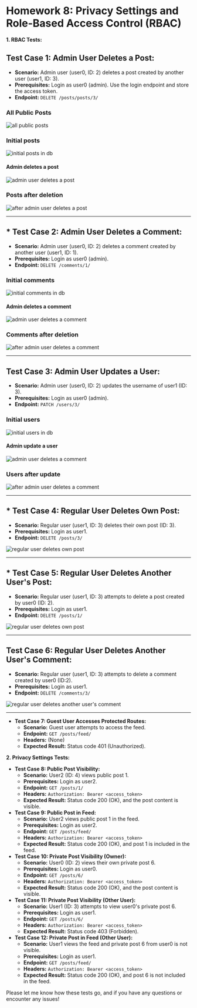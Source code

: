 # Homework 8: Privacy Settings and Role-Based Access Control (RBAC)

**1. RBAC Tests:**

## **Test Case 1: Admin User Deletes a Post:**

* **Scenario:** Admin user (user0, ID: 2) deletes a post created by another user (user1, ID: 3).
* **Prerequisites:** Login as user0 (admin). Use the login endpoint and store the access token.
* **Endpoint:** `DELETE /posts/posts/3/`

### All Public Posts

![all public posts](https://drive.google.com/uc?id=169himHJWZ7N5ETsAO3EYPlBGLp3PKv0I)

### Initial posts
![initial posts in db](https://drive.google.com/uc?id=1c-Qo7okus2MW_Ye2M0ZTr03mn3vaMNqm)

#### Admin deletes a post
![admin user deletes a post](https://drive.google.com/uc?id=1XaMV7fv0-xRsh8J2nszNd31KGUkauUbY)

### Posts after deletion
![after admin user deletes a post](https://drive.google.com/uc?id=1CMos0vxzk551Oi5yzZwfPOymxwtYYW0L)

---
## * **Test Case 2: Admin User Deletes a Comment:**
* **Scenario:** Admin user (user0, ID: 2) deletes a comment created by another user (user1, ID: 1).
* **Prerequisites:** Login as user0 (admin).
* **Endpoint:** `DELETE /comments/1/`

### Initial comments

![initial comments in db](https://drive.google.com/uc?id=1EqU6NbqdAEKHotjJOilP5rg6bSFknJl3)

#### Admin deletes a comment

![admin user deletes a comment](https://drive.google.com/uc?id=1rkkBk080IGlzgBxD2fU7rI_BckF14ees)

### Comments after deletion

![after admin user deletes a comment](https://drive.google.com/uc?id=1PS9Vr_M-JZdcVr-YD5gLu-Giji6UtaAe)

--- 
## **Test Case 3: Admin User Updates a User:**
* **Scenario:** Admin user (user0, ID: 2) updates the username of user1 (ID: 3).
* **Prerequisites:** Login as user0 (admin).
* **Endpoint:** `PATCH /users/3/`

### Initial users

![initial users in db](https://drive.google.com/uc?id=1jZzO4sxpj7DWEdRYXfdasTZ69OuOkFYe)

#### Admin update a user

![admin user deletes a comment](https://drive.google.com/uc?id=1DZB_mTlXtAe6-zp4pbQ3B3GKjEi5_AUE)

### Users after update

![after admin user deletes a comment](https://drive.google.com/uc?id=1d78txIvUNDERYxLjJcpEQMWEfWaucFHS)

---
## * **Test Case 4: Regular User Deletes Own Post:**
* **Scenario:** Regular user (user1, ID: 3) deletes their own post (ID: 3).
* **Prerequisites:** Login as user1.
* **Endpoint:** `DELETE /posts/3/`

![regular user deletes own post](https://drive.google.com/uc?id=1PqyQQTJlxhhpQg5LvuWDBIGBm-MKsi92)

---
## * **Test Case 5: Regular User Deletes Another User's Post:**
* **Scenario:** Regular user (user1, ID: 3) attempts to delete a post created by user0 (ID: 2).
* **Prerequisites:** Login as user1.
* **Endpoint:** `DELETE /posts/1/`

![regular user deletes own post](https://drive.google.com/uc?id=1zH_5P4DAUJz6R2iXaZyZ2_RQnzBsznHm)

---
 
## **Test Case 6: Regular User Deletes Another User's Comment:**
* **Scenario:** Regular user (user1, ID: 3) attempts to delete a comment created by user0 (ID:2).
* **Prerequisites:** Login as user1.
* **Endpoint:** `DELETE /comments/3/`

![regular user deletes another user's comment](https://drive.google.com/uc?id=15oj4KazYDOzVBWuuNdaOQNuM2nqt0vbE)

---
* **Test Case 7: Guest User Accesses Protected Routes:**
    * **Scenario:** Guest user attempts to access the feed.
    * **Endpoint:** `GET /posts/feed/`
    * **Headers:** (None)
    * **Expected Result:** Status code 401 (Unauthorized).

**2. Privacy Settings Tests:**

* **Test Case 8: Public Post Visibility:**
    * **Scenario:** User2 (ID: 4) views public post 1.
    * **Prerequisites:** Login as user2.
    * **Endpoint:** `GET /posts/1/`
    * **Headers:** `Authorization: Bearer <access_token>`
    * **Expected Result:** Status code 200 (OK), and the post content is visible.
* **Test Case 9: Public Post in Feed:**
    * **Scenario:** User2 views public post 1 in the feed.
    * **Prerequisites:** Login as user2.
    * **Endpoint:** `GET /posts/feed/`
    * **Headers:** `Authorization: Bearer <access_token>`
    * **Expected Result:** Status code 200 (OK), and post 1 is included in the feed.
* **Test Case 10: Private Post Visibility (Owner):**
    * **Scenario:** User0 (ID: 2) views their own private post 6.
    * **Prerequisites:** Login as user0.
    * **Endpoint:** `GET /posts/6/`
    * **Headers:** `Authorization: Bearer <access_token>`
    * **Expected Result:** Status code 200 (OK), and the post content is visible.
* **Test Case 11: Private Post Visibility (Other User):**
    * **Scenario:** User1 (ID: 3) attempts to view user0's private post 6.
    * **Prerequisites:** Login as user1.
    * **Endpoint:** `GET /posts/6/`
    * **Headers:** `Authorization: Bearer <access_token>`
    * **Expected Result:** Status code 403 (Forbidden).
* **Test Case 12: Private Post in Feed (Other User):**
    * **Scenario:** User1 views the feed and private post 6 from user0 is not visible.
    * **Prerequisites:** Login as user1.
    * **Endpoint:** `GET /posts/feed/`
    * **Headers:** `Authorization: Bearer <access_token>`
    * **Expected Result:** Status code 200 (OK), and post 6 is not included in the feed.

Please let me know how these tests go, and if you have any questions or encounter any issues!
